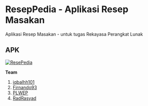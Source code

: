 # ResepPedia - Aplikasi Resep Masakan
Aplikasi Resep Masakan - untuk tugas Rekayasa Perangkat Lunak

## APK
[![ResePedia](https://img.shields.io/badge/ResePedia-APK-black.svg?style=for-the-badge&logo=android)](https://github.com/RadRasyad/Resep-Pedia/raw/master/debugapp/ResepPedia.apk)

**Team**
1. [iqbalhh101](https://github.com/iqbalhh101)
2. [Firnando93](https://github.com/firnandoo93)
3. [PLWEP](https://github.com/PLWEP)
4. [RadRasyad](https://github.com/RadRasyad)
